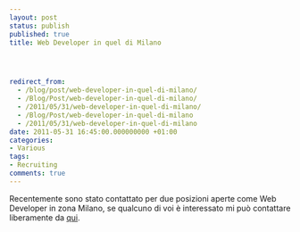 ```yaml
---
layout: post
status: publish
published: true
title: Web Developer in quel di Milano




redirect_from: 
  - /blog/post/web-developer-in-quel-di-milano/
  - /Blog/Post/web-developer-in-quel-di-milano/
  - /2011/05/31/web-developer-in-quel-di-milano/
  - /Blog/Post/web-developer-in-quel-di-milano
  - /2011/05/31/web-developer-in-quel-di-milano
date: 2011-05-31 16:45:00.000000000 +01:00
categories:
- Various
tags:
- Recruiting
comments: true
---
```

<p>Recentemente sono stato contattato per due posizioni aperte come Web Developer in zona Milano, se qualcuno di voi è interessato mi può contattare liberamente da <a title="Contact Me" href="http://tostring.it/contacts" target="_blank">qui</a>. </p>
